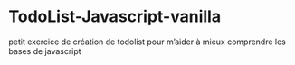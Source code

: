 # TodoList-Javascript-vanilla

petit exercice de création de todolist pour m’aider à mieux comprendre les bases de javascript

